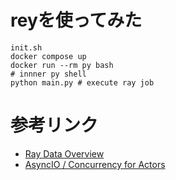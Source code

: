 # reyを使ってみた

```
init.sh
docker compose up
docker run --rm py bash
# innner py shell
python main.py # execute ray job
```

# 参考リンク

- [Ray Data Overview](https://docs.ray.io/en/latest/data/overview.html)
- [AsyncIO / Concurrency for Actors](https://docs.ray.io/en/latest/ray-core/actors/async_api.html)
